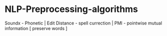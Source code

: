 # NLP-Preprocessing-algorithms
Soundx - Phonetic | Edit Distance - spell currection | PMI - pointwise mutual information [ preserve words ]
